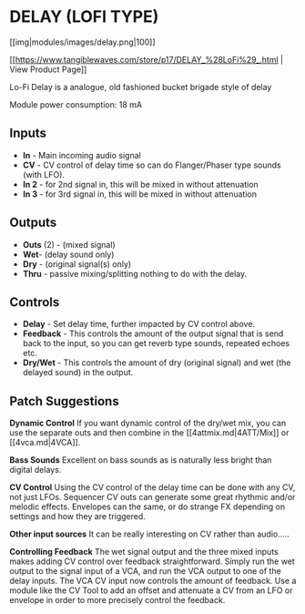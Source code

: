 # DELAY (LOFI TYPE)

[[img|modules/images/delay.png|100]]

[[https://www.tangiblewaves.com/store/p17/DELAY_%28LoFi%29_.html | View Product Page]]

Lo-Fi Delay is a analogue, old fashioned bucket brigade style of delay 

Module power consumption: 18 mA

## Inputs

* **In** - Main incoming audio signal
* **CV** - CV control of delay time so can do Flanger/Phaser type sounds (with LFO).
* **In 2** -  for 2nd signal in, this will be mixed in without attenuation
* **In 3** -  for 3rd signal in, this will be mixed in without attenuation

## Outputs

* **Outs** (2) - (mixed signal)
* **Wet**- (delay sound only)
*  **Dry** - (original signal(s) only)
* **Thru** - passive mixing/splitting nothing to do with the delay.

## Controls

* **Delay** - Set delay time, further impacted by CV control above.
* **Feedback** - This controls the amount of the output signal that is send back to the input, so you can get reverb type sounds, repeated echoes etc.
* **Dry/Wet** - This controls the amount of dry (original signal) and wet (the delayed sound) in the output.

## Patch Suggestions

**Dynamic Control**
If you want dynamic control of the dry/wet mix, you can use the separate outs and then combine in the [[4attmix.md|4ATT/Mix]] or [[4vca.md|4VCA]]. 

**Bass Sounds**
Excellent on bass sounds as is naturally less bright than digital delays.

**CV Control**
Using the CV control of the delay time can be done with any CV, not just LFOs. Sequencer CV outs can generate some great rhythmic and/or melodic  effects. Envelopes can the same, or do strange FX depending on settings and how they are triggered. 

**Other input sources**
It can be really interesting on CV rather than audio.....

**Controlling Feedback**
The wet signal output and the three mixed inputs makes adding CV control over feedback straightforward. Simply run the wet output to the signal input of a VCA, and run the VCA output to one of the delay inputs. The VCA CV input now controls the amount of feedback. Use a module like the CV Tool to add an offset and attenuate a CV from an LFO or envelope in order to more precisely control the feedback.
